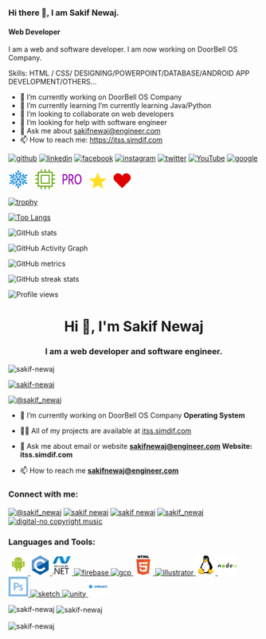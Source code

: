 ### Hi there 👋, I am Sakif Newaj.
#### Web Developer

I am a web and software developer. I am now working on DoorBell OS Company. 

Skills: HTML / CSS/ DESIGNING/POWERPOINT/DATABASE/ANDROID APP DEVELOPMENT/OTHERS...

- 🔭 I’m currently working on DoorBell OS Company 
- 🌱 I’m currently learning  I’m currently learning Java/Python 
- 👯 I’m looking to collaborate on web developers 
- 🤔 I’m looking for help with software engineer 
- 💬 Ask me about sakifnewaj@engineer.com 
- 📫 How to reach me: https://itss.simdif.com 


[<img src='https://cdn.jsdelivr.net/npm/simple-icons@3.0.1/icons/github.svg' alt='github' height='40'>](https://github.com/sakif-newaj)  [<img src='https://cdn.jsdelivr.net/npm/simple-icons@3.0.1/icons/linkedin.svg' alt='linkedin' height='40'>](https://www.linkedin.com/in/sakif_newaj/)  [<img src='https://cdn.jsdelivr.net/npm/simple-icons@3.0.1/icons/facebook.svg' alt='facebook' height='40'>](https://www.facebook.com/www.sakifnewaj.com.bd)  [<img src='https://cdn.jsdelivr.net/npm/simple-icons@3.0.1/icons/instagram.svg' alt='instagram' height='40'>](https://www.instagram.com/sakif_newaj/)  [<img src='https://cdn.jsdelivr.net/npm/simple-icons@3.0.1/icons/twitter.svg' alt='twitter' height='40'>](https://twitter.com/@sakif_newaj)  [<img src='https://cdn.jsdelivr.net/npm/simple-icons@3.0.1/icons/youtube.svg' alt='YouTube' height='40'>](https://www.youtube.com/channel/https://www.youtube.com/c/DigitalNoCopyrightMusic)  [<img src='https://cdn.jsdelivr.net/npm/simple-icons@3.0.1/icons/google.svg' alt='google' height='40'>](https://l.facebook.com/l.php?u=https%3A%2F%2Fw1hrh5xu9bhebkkt6a3jza-on.drv.tw%2Fmywebsite.html%3Ffbclid%3DIwAR0tKBnFDBoMHEQVyai8EP50UivZU7sNRWYaPzrOrMbk1RiFhaJkFq-fQI0&h=AT1NAgLK7CqiCvSXONQtu101h7stO0lwH_Ec3_JuTBf85PmiYZVDoLOCwGz0U8moc8-JYZHroudaGhpqhHUNeLK-0ohIFIDVA9ZZlsWvTLhWUhKZt3rdsSBIDITxxcSfhtek9Q)  

<a href='https://archiveprogram.github.com/'><img src='https://raw.githubusercontent.com/acervenky/animated-github-badges/master/assets/acbadge.gif' width='40' height='40'></a> <a href='https://docs.github.com/en/developers'><img src='https://raw.githubusercontent.com/acervenky/animated-github-badges/master/assets/devbadge.gif' width='40' height='40'></a> <a href='https://github.com/pricing'><img src='https://raw.githubusercontent.com/acervenky/animated-github-badges/master/assets/pro.gif' width='40' height='40'></a> <a href='https://stars.github.com/'><img src='https://raw.githubusercontent.com/acervenky/animated-github-badges/master/assets/starbadge.gif' width='35' height='35'></a> <a href='https://docs.github.com/en/github/supporting-the-open-source-community-with-github-sponsors'><img src='https://raw.githubusercontent.com/acervenky/animated-github-badges/master/assets/sponsorbadge.gif' width='35' height='35'></a> 

[![trophy](https://github-profile-trophy.vercel.app/?username=sakif-newaj)](https://github.com/ryo-ma/github-profile-trophy)

[![Top Langs](https://github-readme-stats.vercel.app/api/top-langs/?username=sakif-newaj)](https://github.com/anuraghazra/github-readme-stats)

![GitHub stats](https://github-readme-stats.vercel.app/api?username=sakif-newaj&show_icons=true&count_private=true)  

![GitHub Activity Graph](https://activity-graph.herokuapp.com/graph?username=sakif-newaj)  

![GitHub metrics](https://metrics.lecoq.io/sakif-newaj)  

![GitHub streak stats](https://github-readme-streak-stats.herokuapp.com/?user=sakif-newaj)  

![Profile views](https://gpvc.arturio.dev/sakif-newaj)  







<h1 align="center">Hi 👋, I'm Sakif Newaj</h1>
<h3 align="center">I am a web developer and software engineer.</h3>

<p align="left"> <img src="https://komarev.com/ghpvc/?username=sakif-newaj&label=Profile%20views&color=0e75b6&style=flat" alt="sakif-newaj" /> </p>

<p align="left"> <a href="https://github.com/ryo-ma/github-profile-trophy"><img src="https://github-profile-trophy.vercel.app/?username=sakif-newaj" alt="sakif-newaj" /></a> </p>

<p align="left"> <a href="https://twitter.com/@sakif_newaj" target="blank"><img src="https://img.shields.io/twitter/follow/@sakif_newaj?logo=twitter&style=for-the-badge" alt="@sakif_newaj" /></a> </p>

- 🔭 I’m currently working on DoorBell OS Company **Operating System**

- 👨‍💻 All of my projects are available at [itss.simdif.com](itss.simdif.com)

- 💬 Ask me about email or website **sakifnewaj@engineer.com Website: itss.simdif.com**

- 📫 How to reach me **sakifnewaj@engineer.com**

<h3 align="left">Connect with me:</h3>
<p align="left">
<a href="https://twitter.com/@sakif_newaj" target="blank"><img align="center" src="https://raw.githubusercontent.com/rahuldkjain/github-profile-readme-generator/master/src/images/icons/Social/twitter.svg" alt="@sakif_newaj" height="30" width="40" /></a>
<a href="https://linkedin.com/in/sakif newaj" target="blank"><img align="center" src="https://raw.githubusercontent.com/rahuldkjain/github-profile-readme-generator/master/src/images/icons/Social/linked-in-alt.svg" alt="sakif newaj" height="30" width="40" /></a>
<a href="https://fb.com/sakif newaj" target="blank"><img align="center" src="https://raw.githubusercontent.com/rahuldkjain/github-profile-readme-generator/master/src/images/icons/Social/facebook.svg" alt="sakif newaj" height="30" width="40" /></a>
<a href="https://instagram.com/sakif_newaj" target="blank"><img align="center" src="https://raw.githubusercontent.com/rahuldkjain/github-profile-readme-generator/master/src/images/icons/Social/instagram.svg" alt="sakif_newaj" height="30" width="40" /></a>
<a href="https://www.youtube.com/c/digital-no copyright music" target="blank"><img align="center" src="https://raw.githubusercontent.com/rahuldkjain/github-profile-readme-generator/master/src/images/icons/Social/youtube.svg" alt="digital-no copyright music" height="30" width="40" /></a>
</p>

<h3 align="left">Languages and Tools:</h3>
<p align="left"> <a href="https://developer.android.com" target="_blank" rel="noreferrer"> <img src="https://raw.githubusercontent.com/devicons/devicon/master/icons/android/android-original-wordmark.svg" alt="android" width="40" height="40"/> </a> <a href="https://www.cprogramming.com/" target="_blank" rel="noreferrer"> <img src="https://raw.githubusercontent.com/devicons/devicon/master/icons/c/c-original.svg" alt="c" width="40" height="40"/> </a> <a href="https://dotnet.microsoft.com/" target="_blank" rel="noreferrer"> <img src="https://raw.githubusercontent.com/devicons/devicon/master/icons/dot-net/dot-net-original-wordmark.svg" alt="dotnet" width="40" height="40"/> </a> <a href="https://firebase.google.com/" target="_blank" rel="noreferrer"> <img src="https://www.vectorlogo.zone/logos/firebase/firebase-icon.svg" alt="firebase" width="40" height="40"/> </a> <a href="https://cloud.google.com" target="_blank" rel="noreferrer"> <img src="https://www.vectorlogo.zone/logos/google_cloud/google_cloud-icon.svg" alt="gcp" width="40" height="40"/> </a> <a href="https://www.w3.org/html/" target="_blank" rel="noreferrer"> <img src="https://raw.githubusercontent.com/devicons/devicon/master/icons/html5/html5-original-wordmark.svg" alt="html5" width="40" height="40"/> </a> <a href="https://www.adobe.com/in/products/illustrator.html" target="_blank" rel="noreferrer"> <img src="https://www.vectorlogo.zone/logos/adobe_illustrator/adobe_illustrator-icon.svg" alt="illustrator" width="40" height="40"/> </a> <a href="https://www.linux.org/" target="_blank" rel="noreferrer"> <img src="https://raw.githubusercontent.com/devicons/devicon/master/icons/linux/linux-original.svg" alt="linux" width="40" height="40"/> </a> <a href="https://nodejs.org" target="_blank" rel="noreferrer"> <img src="https://raw.githubusercontent.com/devicons/devicon/master/icons/nodejs/nodejs-original-wordmark.svg" alt="nodejs" width="40" height="40"/> </a> <a href="https://www.photoshop.com/en" target="_blank" rel="noreferrer"> <img src="https://raw.githubusercontent.com/devicons/devicon/master/icons/photoshop/photoshop-line.svg" alt="photoshop" width="40" height="40"/> </a> <a href="https://www.sketch.com/" target="_blank" rel="noreferrer"> <img src="https://www.vectorlogo.zone/logos/sketchapp/sketchapp-icon.svg" alt="sketch" width="40" height="40"/> </a> <a href="https://unity.com/" target="_blank" rel="noreferrer"> <img src="https://www.vectorlogo.zone/logos/unity3d/unity3d-icon.svg" alt="unity" width="40" height="40"/> </a> <a href="https://webpack.js.org" target="_blank" rel="noreferrer"> <img src="https://raw.githubusercontent.com/devicons/devicon/d00d0969292a6569d45b06d3f350f463a0107b0d/icons/webpack/webpack-original-wordmark.svg" alt="webpack" width="40" height="40"/> </a> </p>

<p><img align="left" src="https://github-readme-stats.vercel.app/api/top-langs?username=sakif-newaj&show_icons=true&locale=en&layout=compact" alt="sakif-newaj" /></p>

<p>&nbsp;<img align="center" src="https://github-readme-stats.vercel.app/api?username=sakif-newaj&show_icons=true&locale=en" alt="sakif-newaj" /></p>

<p><img align="center" src="https://github-readme-streak-stats.herokuapp.com/?user=sakif-newaj&" alt="sakif-newaj" /></p>
